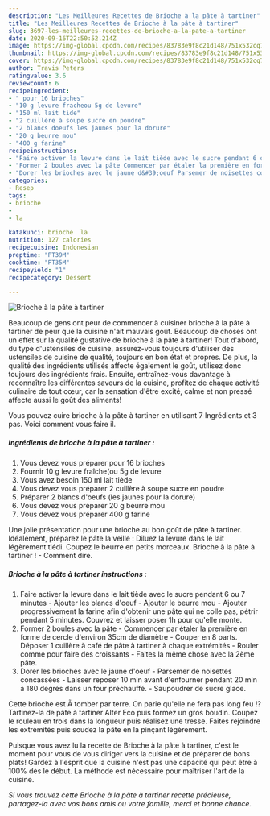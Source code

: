 ```yaml
---
description: "Les Meilleures Recettes de Brioche à la pâte à tartiner"
title: "Les Meilleures Recettes de Brioche à la pâte à tartiner"
slug: 3697-les-meilleures-recettes-de-brioche-a-la-pate-a-tartiner
date: 2020-09-16T22:50:52.214Z
image: https://img-global.cpcdn.com/recipes/83783e9f8c21d148/751x532cq70/brioche-a-la-pate-a-tartiner-photo-principale-de-la-recette.jpg
thumbnail: https://img-global.cpcdn.com/recipes/83783e9f8c21d148/751x532cq70/brioche-a-la-pate-a-tartiner-photo-principale-de-la-recette.jpg
cover: https://img-global.cpcdn.com/recipes/83783e9f8c21d148/751x532cq70/brioche-a-la-pate-a-tartiner-photo-principale-de-la-recette.jpg
author: Travis Peters
ratingvalue: 3.6
reviewcount: 6
recipeingredient:
- " pour 16 brioches"
- "10 g levure fracheou 5g de levure"
- "150 ml lait tide"
- "2 cuillère à soupe sucre en poudre"
- "2 blancs doeufs les jaunes pour la dorure"
- "20 g beurre mou"
- "400 g farine"
recipeinstructions:
- "Faire activer la levure dans le lait tiède avec le sucre pendant 6 ou 7 minutes Ajouter les blancs d&#39;oeuf Ajouter le beurre mou Ajouter progressivement la farine afin d&#39;obtenir une pâte qui ne colle pas, pétrir pendant 5 minutes. Couvrez et laisser poser 1h pour qu&#39;elle monte."
- "Former 2 boules avec la pâte Commencer par étaler la première en forme de cercle d&#39;environ 35cm de diamètre Couper en 8 parts. Déposer 1 cuillère à café de pâte à tartiner à chaque extrémités Rouler comme pour faire des croissants Faites la même chose avec la 2ème pâte."
- "Dorer les brioches avec le jaune d&#39;oeuf Parsemer de noisettes concassées Laisser reposer 10 min avant d&#39;enfourner pendant 20 min à 180 degrés dans un four préchauffé.  Saupoudrer de sucre glace."
categories:
- Resep
tags:
- brioche
- 
- la

katakunci: brioche  la 
nutrition: 127 calories
recipecuisine: Indonesian
preptime: "PT39M"
cooktime: "PT35M"
recipeyield: "1"
recipecategory: Dessert

---
```



![Brioche à la pâte à tartiner](https://img-global.cpcdn.com/recipes/83783e9f8c21d148/751x532cq70/brioche-a-la-pate-a-tartiner-photo-principale-de-la-recette.jpg)

Beaucoup de gens ont peur de commencer à cuisiner brioche à la pâte à tartiner de peur que la cuisine n'ait mauvais goût. Beaucoup de choses ont un effet sur la qualité gustative de brioche à la pâte à tartiner! Tout d'abord, du type d'ustensiles de cuisine, assurez-vous toujours d'utiliser des ustensiles de cuisine de qualité, toujours en bon état et propres. De plus, la qualité des ingrédients utilisés affecte également le goût, utilisez donc toujours des ingrédients frais. Ensuite, entraînez-vous davantage à reconnaître les différentes saveurs de la cuisine, profitez de chaque activité culinaire de tout cœur, car la sensation d'être excité, calme et non pressé affecte aussi le goût des aliments!

<!--inarticleads1-->

Vous pouvez cuire brioche à la pâte à tartiner en utilisant 7 Ingrédients et 3 pas. Voici comment vous faire il.

##### Ingrédients de brioche à la pâte à tartiner :

1. Vous devez vous préparer  pour 16 brioches
1. Fournir 10 g levure fraîche(ou 5g de levure
1. Vous avez besoin 150 ml lait tiède
1. Vous devez vous préparer 2 cuillère à soupe sucre en poudre
1. Préparer 2 blancs d&#39;oeufs (les jaunes pour la dorure)
1. Vous devez vous préparer 20 g beurre mou
1. Vous devez vous préparer 400 g farine


Une jolie présentation pour une brioche au bon goût de pâte à tartiner. Idéalement, préparez le pâte la veille : Diluez la levure dans le lait légèrement tiédi. Coupez le beurre en petits morceaux. Brioche à la pâte à tartiner ! - Comment dire. 

<!--inarticleads2-->

##### Brioche à la pâte à tartiner instructions :

1. Faire activer la levure dans le lait tiède avec le sucre pendant 6 ou 7 minutes - Ajouter les blancs d&#39;oeuf - Ajouter le beurre mou - Ajouter progressivement la farine afin d&#39;obtenir une pâte qui ne colle pas, pétrir pendant 5 minutes. Couvrez et laisser poser 1h pour qu&#39;elle monte.
1. Former 2 boules avec la pâte - Commencer par étaler la première en forme de cercle d&#39;environ 35cm de diamètre - Couper en 8 parts. Déposer 1 cuillère à café de pâte à tartiner à chaque extrémités - Rouler comme pour faire des croissants - Faites la même chose avec la 2ème pâte.
1. Dorer les brioches avec le jaune d&#39;oeuf - Parsemer de noisettes concassées - Laisser reposer 10 min avant d&#39;enfourner pendant 20 min à 180 degrés dans un four préchauffé.  - Saupoudrer de sucre glace.


Cette brioche est Ã tomber par terre. On parie qu&#39;elle ne fera pas long feu !? Tartinez-la de pâte à tartiner Alter Eco puis formez un gros boudin. Coupez le rouleau en trois dans la longueur puis réalisez une tresse. Faites rejoindre les extrémités puis soudez la pâte en la pinçant légèrement. 

<!--inarticleads1-->

<p>
Puisque vous avez lu la recette de Brioche à la pâte à tartiner, c'est le moment pour vous de vous diriger vers la cuisine et de préparer de bons plats! Gardez à l'esprit que la cuisine n'est pas une capacité qui peut être à 100% dès le début. La méthode est nécessaire pour maîtriser l'art de la cuisine.
</p>

<p>
<i>Si vous trouvez cette Brioche à la pâte à tartiner recette précieuse, partagez-la avec vos bons amis ou votre famille, merci et bonne chance.</i>
</p>
